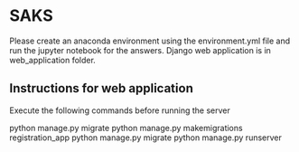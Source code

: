 # SAKS
Please create an anaconda environment using the environment.yml file and run the jupyter notebook for the answers. Django web application is in web_application folder.

## Instructions for web application

Execute the following commands before running the server

python manage.py migrate
python manage.py makemigrations registration_app
python manage.py migrate
python manage.py runserver
